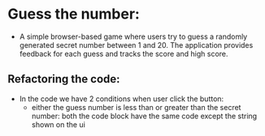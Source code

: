 # Guess the number:

- A simple browser-based game where users try to guess a randomly generated secret number between 1 and 20. The application provides feedback for each guess and tracks the score and high score.

## Refactoring the code:

- In the code we have 2 conditions when user click the button:
  - either the guess number is less than or greater than the secret number: both the code block have the same code except the string shown on the ui
